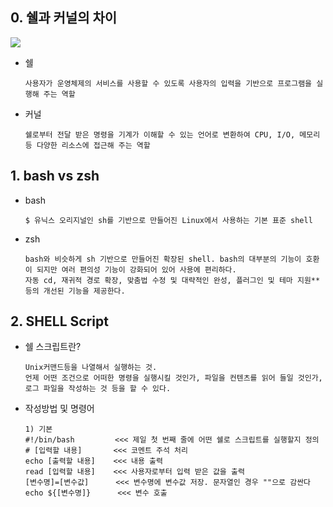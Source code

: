 ## 0. 쉘과 커널의 차이
![](https://i.imgur.com/1zs1QsO.png)
- 쉘
  ```
  사용자가 운영체제의 서비스를 사용할 수 있도록 사용자의 입력을 기반으로 프로그램을 실행해 주는 역할
  
  ```
- 커널
  ```
  쉘로부터 전달 받은 명령을 기계가 이해할 수 있는 언어로 변환하여 CPU, I/O, 메모리 등 다양한 리소스에 접근해 주는 역할
  ```

## 1. bash vs zsh
- bash
  ```
  $ 유닉스 오리지널인 sh를 기반으로 만들어진 Linux에서 사용하는 기본 표준 shell
  ```
- zsh
  ```
  bash와 비슷하게 sh 기반으로 만들어진 확장된 shell. bash의 대부분의 기능이 호환이 되지만 여러 편의성 기능이 강화되어 있어 사용에 편리하다.
  자동 cd, 재귀적 경로 확장, 맞춤법 수정 및 대략적인 완성, 플러그인 및 테마 지원** 등의 개선된 기능을 제공한다.
  ```
## 2. SHELL Script
- 쉘 스크립트란?
  ```
  Unix커맨드등을 나열해서 실행하는 것.
  언제 어떤 조건으로 어떠한 명령을 실행시킬 것인가, 파일을 컨텐츠를 읽어 들일 것인가, 로그 파일을 작성하는 것 등을 할 수 있다.
  ```
- 작성방법 및 명령어
  ```
  1) 기본 
  #!/bin/bash         <<< 제일 첫 번째 줄에 어떤 쉘로 스크립트를 실행할지 정의
  # [입력할 내용]       <<< 코멘트 주석 처리
  echo [출력할 내용]    <<< 내용 출력
  read [입력할 내용]    <<< 사용자로부터 입력 받은 값을 출력
  [변수명]=[변수값]      <<< 변수명에 변수값 저장. 문자열인 경우 ""으로 감싼다
  echo ${[변수명]}      <<< 변수 호출
  ```
